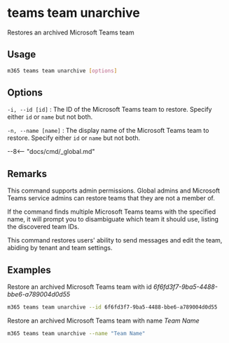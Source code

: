 # teams team unarchive

Restores an archived Microsoft Teams team

## Usage

```sh
m365 teams team unarchive [options]
```

## Options

`-i, --id [id]`
: The ID of the Microsoft Teams team to restore. Specify either `id` or `name` but not both.

`-n, --name [name]`
: The display name of the Microsoft Teams team to restore. Specify either `id` or `name` but not both.

--8<-- "docs/cmd/_global.md"

## Remarks

This command supports admin permissions. Global admins and Microsoft Teams service admins can restore teams that they are not a member of.

If the command finds multiple Microsoft Teams teams with the specified name, it will prompt you to disambiguate which team it should use, listing the discovered team IDs.

This command restores users' ability to send messages and edit the team, abiding by tenant and team settings.

## Examples

Restore an archived Microsoft Teams team with id _6f6fd3f7-9ba5-4488-bbe6-a789004d0d55_

```sh
m365 teams team unarchive --id 6f6fd3f7-9ba5-4488-bbe6-a789004d0d55
```

Restore an archived Microsoft Teams team with name _Team Name_

```sh
m365 teams team unarchive --name "Team Name"
```

